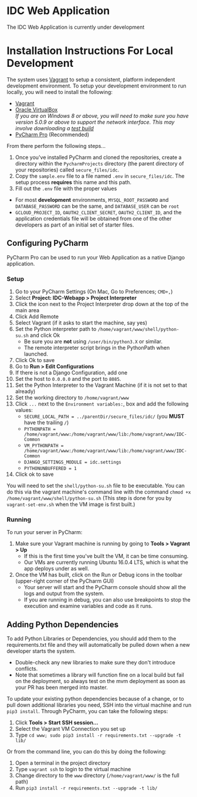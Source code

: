 # IDC Web Application

The IDC Web Application is currently under development

# Installation Instructions For Local Development

The system uses [Vagrant](https://www.vagrantup.com/) to setup a consistent, platform independent development environment. To setup your development environment to run locally, you will need to install the following:

 * [Vagrant](https://www.vagrantup.com/downloads.html)
 * [Oracle VirtualBox](https://www.virtualbox.org/wiki/Downloads)<br>*If you are on Windows 8 or above, you will need to make sure you have version 5.0.9 or above to support the network interface. This may involve downloading a [test build](https://www.virtualbox.org/wiki/Testbuilds)*
 * [PyCharm Pro](https://www.jetbrains.com/pycharm/) (Recommended)

From there perform the following steps...

 1. Once you've installed PyCharm and cloned the repositories, create a directory within the `PycharmProjects` directory (the parent directory of your repositories) called `secure_files/idc`.
 2. Copy the `sample.env` file to a file named `.env` in `secure_files/idc`. The setup process **requires** this name and this path.
 3. Fill out the `.env` file with the proper values
   * For most **development** environments, `MYSQL_ROOT_PASSWORD` and `DATABASE_PASSWORD` can be the same, and `DATABASE_USER` can be `root`
   * `GCLOUD_PROJECT_ID`, `OAUTH2_CLIENT_SECRET`, `OAUTH2_CLIENT_ID`, and the application credentials file will be obtained from one of the other developers as part of 
   an initial set of starter files.

## Configuring PyCharm

PyCharm Pro can be used to run your Web Application as a native Django application.

### Setup

 1. Go to your PyCharm Settings (On Mac, Go to Preferences; `CMD+,`)
 2. Select **Project: IDC-Webapp > Project Interpreter**
 3. Click the icon next to the Project Interpreter drop down at the top of the main area
 4. Click Add Remote
 5. Select Vagrant (if it asks to start the machine, say yes)
 6. Set the Python interpreter path to `/home/vagrant/www/shell/python-su.sh` and click Ok
    - Be sure you are **not** using `/user/bin/python3.X` or similar.
    - The remote interpreter script brings in the PythonPath when launched.
 7. Click Ok to save
 10. Go to **Run > Edit Configurations**
 11. If there is not a Django Configuration, add one
 12. Set the host to `0.0.0.0` and the port to `8085`.
 13. Set the Python Interpreter to the Vagrant Machine (if it is not set to that already)
 14. Set the working directory to `/home/vagrant/www`
 15. Click `...` next to the `Environment variables:`, box and add the following values:
     - `SECURE_LOCAL_PATH = ../parentDir/secure_files/idc/` (you **MUST** have the trailing `/`)
     - `PYTHONPATH = /home/vagrant/www:/home/vagrant/www/lib:/home/vagrant/www/IDC-Common`
     - `VM_PYTHONPATH = /home/vagrant/www:/home/vagrant/www/lib:/home/vagrant/www/IDC-Common`
     - `DJANGO_SETTINGS_MODULE = idc.settings`
     - `PYTHONUNBUFFERED = 1`
 16. Click ok to save

You will need to set the `shell/python-su.sh` file to be executable. You can do this via the vagrant machine's command line with the command `chmod +x /home/vagrant/www/shell/python-su.sh`
(This step is done for you by `vagrant-set-env.sh` when the VM image is first built.)

### Running

To run your server in PyCharm:

 1. Make sure your Vagrant machine is running by going to **Tools > Vagrant > Up**
    - If this is the first time you've built the VM, it can be time consuming.
    - Our VMs are currently running Ubuntu 16.0.4 LTS, which is what the app deploys under as well.
 2. Once the VM has built, click on the Run or Debug icons in the toolbar (upper-right corner of the PyCharm GUI)
    - Your server will start and the PyCharm console should show all the logs and output from the system. 
    - If you are running in debug, you can also use breakpoints to stop the execution and examine variables and code as it runs.

## Adding Python Dependencies

To add Python Libraries or Dependencies, you should add them to the requirements.txt file and they will automatically be pulled down when a new developer starts the system.
 * Double-check any new libraries to make sure they don't introduce conflicts.
 * Note that sometimes a library will function fine on a local build but fail on the deployment, so always test on the mvm deployment as soon as your PR has been merged into master.

To update your existing python dependencies because of a change, or to pull down additional libraries you need, SSH into the virtual machine and run `pip3 install`. Through PyCharm, you can take the following steps:

 1. Click **Tools > Start SSH session...**
 2. Select the Vagrant VM Connection you set up
 3. Type `cd www; sudo pip3 install -r requirements.txt --upgrade -t lib/`

Or from the command line, you can do this by doing the following:

 1. Open a terminal in the project directory
 2. Type `vagrant ssh` to login to the virtual machine
 3. Change directory to the `www` directory (`/home/vagrant/www/` is the full path)
 4. Run `pip3 install -r requirements.txt --upgrade -t lib/`
